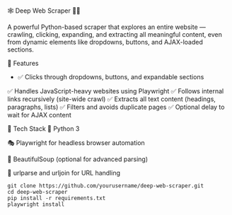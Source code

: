 🕸️ Deep Web Scraper 🕵️‍♂️

A powerful Python-based scraper that explores an entire website — crawling, clicking, expanding, and extracting all meaningful content, even from dynamic elements like dropdowns, buttons, and AJAX-loaded sections.

🚀 Features

- ✅ Clicks through dropdowns, buttons, and expandable sections

✅ Handles JavaScript-heavy websites using Playwright
✅ Follows internal links recursively (site-wide crawl)
✅ Extracts all text content (headings, paragraphs, lists)
✅ Filters and avoids duplicate pages
✅ Optional delay to wait for AJAX content

🧰 Tech Stack
🐍 Python 3

🎭 Playwright for headless browser automation

🍜 BeautifulSoup (optional for advanced parsing)

📂 urlparse and urljoin for URL handling



```
git clone https://github.com/yourusername/deep-web-scraper.git
cd deep-web-scraper
pip install -r requirements.txt
playwright install
```